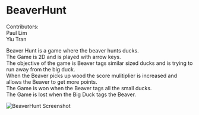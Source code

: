 # BeaverHunt

Contributors:  
Paul Lim  
Yiu Tran

Beaver Hunt is a game where the beaver hunts ducks.  
The Game is 2D and is played with arrow keys.  
The objective of the game is Beaver tags similar sized ducks and is trying to run away from the big duck.   
When the Beaver picks up wood the score mulitiplier is increased and allows the Beaver to get more points.   
The Game is won when the Beaver tags all the small ducks.  
The Game is lost when the Big Duck tags the Beaver.  

![BeaverHunt Screenshot](https://raw.githubusercontent.com/plim1025/BeaverHunt/Screebshot.png)

